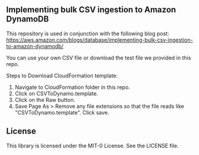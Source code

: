 ## Implementing bulk CSV ingestion to Amazon DynamoDB

This repository is used in conjunction with the following blog post: https://aws.amazon.com/blogs/database/implementing-bulk-csv-ingestion-to-amazon-dynamodb/

You can use your own CSV file or download the test file we provided in this repo. 

Steps to Download CloudFormation template:
1. Navigate to CloudFormation folder in this repo.
2. Click on CSVToDynamo.template.
3. Click on the Raw button.
4. Save Page As > Remove any file extensions so that the file reads like "CSVToDynamo.template". Click save.


## License

This library is licensed under the MIT-0 License. See the LICENSE file.

